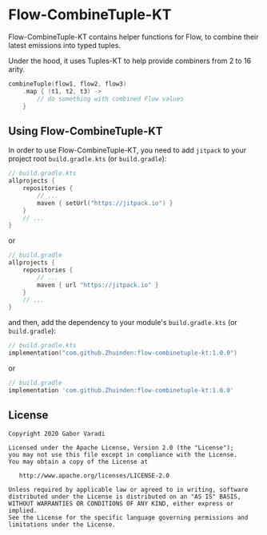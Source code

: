 # Flow-CombineTuple-KT

Flow-CombineTuple-KT contains helper functions for Flow, to combine their latest emissions into typed tuples.

Under the hood, it uses Tuples-KT to help provide combiners from 2 to 16 arity.

``` kotlin
combineTuple(flow1, flow2, flow3)
    .map { (t1, t2, t3) ->
        // do something with combined Flow values
    }
```

## Using Flow-CombineTuple-KT

In order to use Flow-CombineTuple-KT, you need to add `jitpack` to your project root `build.gradle.kts`
(or `build.gradle`):

``` kotlin
// build.gradle.kts
allprojects {
    repositories {
        // ...
        maven { setUrl("https://jitpack.io") }
    }
    // ...
}
```

or

``` groovy
// build.gradle
allprojects {
    repositories {
        // ...
        maven { url "https://jitpack.io" }
    }
    // ...
}
```

and then, add the dependency to your module's `build.gradle.kts` (or `build.gradle`):

``` kotlin
// build.gradle.kts
implementation("com.github.Zhuinden:flow-combinetuple-kt:1.0.0")
```

or

``` groovy
// build.gradle
implementation 'com.github.Zhuinden:flow-combinetuple-kt:1.0.0'
```

## License

    Copyright 2020 Gabor Varadi

    Licensed under the Apache License, Version 2.0 (the "License");
    you may not use this file except in compliance with the License.
    You may obtain a copy of the License at

       http://www.apache.org/licenses/LICENSE-2.0

    Unless required by applicable law or agreed to in writing, software
    distributed under the License is distributed on an "AS IS" BASIS,
    WITHOUT WARRANTIES OR CONDITIONS OF ANY KIND, either express or implied.
    See the License for the specific language governing permissions and
    limitations under the License.
